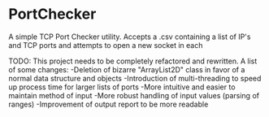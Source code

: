 PortChecker
===========

A simple TCP Port Checker utility. Accepts a .csv containing a list of IP's and TCP ports and attempts to open a new socket in each

TODO: This project needs to be completely refactored and rewritten. A list of some changes:
-Deletion of bizarre "ArrayList2D" class in favor of a normal data structure and objects
-Introduction of multi-threading to speed up process time for larger lists of ports
-More intuitive and easier to maintain method of input
-More robust handling of input values (parsing of ranges)
-Improvement of output report to be more readable

